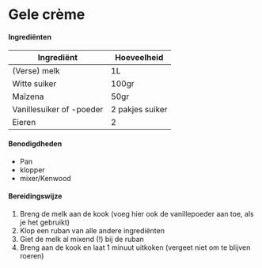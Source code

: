 # Gele crème

#### Ingrediënten

| Ingrediënt               | Hoeveelheid     |
| ------------------------ | --------------- |
| (Verse) melk             | 1L              |
| Witte suiker             | 100gr           |
| Maïzena                  | 50gr            |
| Vanillesuiker of -poeder | 2 pakjes suiker |
| Eieren                   | 2               |

#### Benodigdheden

- Pan
- klopper
- mixer/Kenwood

#### Bereidingswijze

1. Breng de melk aan de kook (voeg hier ook de vanillepoeder aan toe, als je het gebruikt)
2. Klop een ruban van alle andere ingrediënten
3. Giet de melk al mixend (!) bij de ruban
4. Breng aan de kook en laat 1 minuut uitkoken (vergeet niet om te blijven roeren)


